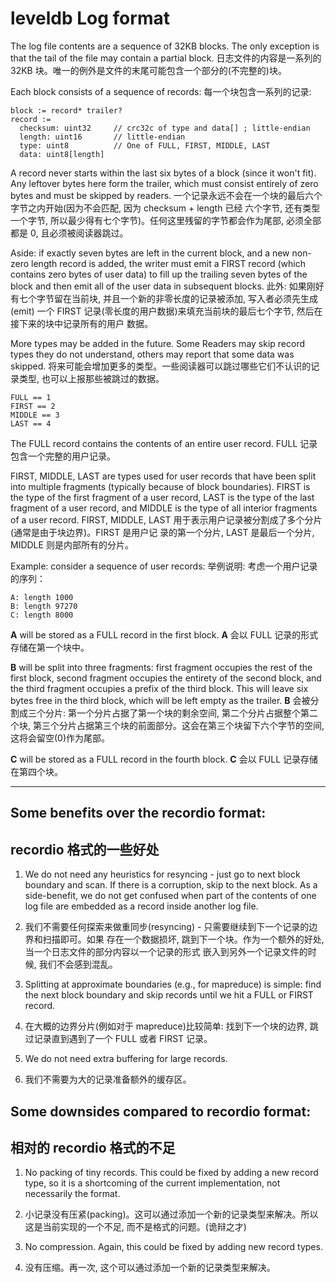 leveldb Log format
==================
The log file contents are a sequence of 32KB blocks.  The only exception is that
the tail of the file may contain a partial block.
日志文件的内容是一系列的 32KB 块。唯一的例外是文件的末尾可能包含一个部分的(不完整的)块。

Each block consists of a sequence of records:
每一个块包含一系列的记录:

    block := record* trailer?
    record :=
      checksum: uint32     // crc32c of type and data[] ; little-endian
      length: uint16       // little-endian
      type: uint8          // One of FULL, FIRST, MIDDLE, LAST
      data: uint8[length]

A record never starts within the last six bytes of a block (since it won't fit).
Any leftover bytes here form the trailer, which must consist entirely of zero
bytes and must be skipped by readers.
一个记录永远不会在一个块的最后六个字节之内开始(因为不会匹配, 因为 checksum + length 已经
六个字节, 还有类型一个字节, 所以最少得有七个字节)。任何这里残留的字节都会作为尾部,
必须全部都是 0, 且必须被阅读器跳过。

Aside: if exactly seven bytes are left in the current block, and a new non-zero
length record is added, the writer must emit a FIRST record (which contains zero
bytes of user data) to fill up the trailing seven bytes of the block and then
emit all of the user data in subsequent blocks.
此外: 如果刚好有七个字节留在当前块, 并且一个新的非零长度的记录被添加, 写入者必须先生成(emit)
一个 FIRST 记录(零长度的用户数据)来填充当前块的最后七个字节, 然后在接下来的块中记录所有的用户
数据。

More types may be added in the future.  Some Readers may skip record types they
do not understand, others may report that some data was skipped.
将来可能会增加更多的类型。一些阅读器可以跳过哪些它们不认识的记录类型, 也可以上报那些被跳过的数据。

    FULL == 1
    FIRST == 2
    MIDDLE == 3
    LAST == 4

The FULL record contains the contents of an entire user record.
FULL 记录包含一个完整的用户记录。

FIRST, MIDDLE, LAST are types used for user records that have been split into
multiple fragments (typically because of block boundaries).  FIRST is the type
of the first fragment of a user record, LAST is the type of the last fragment of
a user record, and MIDDLE is the type of all interior fragments of a user
record.
FIRST, MIDDLE, LAST 用于表示用户记录被分割成了多个分片(通常是由于块边界)。FIRST 是用户记
录的第一个分片, LAST 是最后一个分片, MIDDLE 则是内部所有的分片。

Example: consider a sequence of user records:
举例说明: 考虑一个用户记录的序列：

    A: length 1000
    B: length 97270
    C: length 8000

**A** will be stored as a FULL record in the first block.
**A** 会以 FULL 记录的形式存储在第一个块中。

**B** will be split into three fragments: first fragment occupies the rest of
the first block, second fragment occupies the entirety of the second block, and
the third fragment occupies a prefix of the third block.  This will leave six
bytes free in the third block, which will be left empty as the trailer.
**B** 会被分割成三个分片: 第一个分片占据了第一个块的剩余空间, 第二个分片占据整个第二个块,
第三个分片占据第三个块的前面部分。这会在第三个块留下六个字节的空间, 这将会留空(0)作为尾部。

**C** will be stored as a FULL record in the fourth block.
**C** 会以 FULL 记录存储在第四个块。

----

## Some benefits over the recordio format:
## recordio 格式的一些好处

1. We do not need any heuristics for resyncing - just go to next block boundary
   and scan.  If there is a corruption, skip to the next block.  As a
   side-benefit, we do not get confused when part of the contents of one log
   file are embedded as a record inside another log file.
1. 我们不需要任何探索来做重同步(resyncing) - 只需要继续到下一个记录的边界和扫描即可。如果
存在一个数据损坏, 跳到下一个块。作为一个额外的好处, 当一个日志文件的部分内容以一个记录的形式
嵌入到另外一个记录文件的时候, 我们不会感到混乱。

2. Splitting at approximate boundaries (e.g., for mapreduce) is simple: find the
   next block boundary and skip records until we hit a FULL or FIRST record.
2. 在大概的边界分片(例如对于 mapreduce)比较简单: 找到下一个块的边界, 跳过记录直到遇到了一个
FULL 或者 FIRST 记录。

3. We do not need extra buffering for large records.
3. 我们不需要为大的记录准备额外的缓存区。

## Some downsides compared to recordio format:
## 相对的 recordio 格式的不足

1. No packing of tiny records.  This could be fixed by adding a new record type,
   so it is a shortcoming of the current implementation, not necessarily the
   format.
1. 小记录没有压紧(packing)。这可以通过添加一个新的记录类型来解决。所以这是当前实现的一个不足,
而不是格式的问题。(诡辩之才)

2. No compression.  Again, this could be fixed by adding new record types.
2. 没有压缩。再一次, 这个可以通过添加一个新的记录类型来解决。
